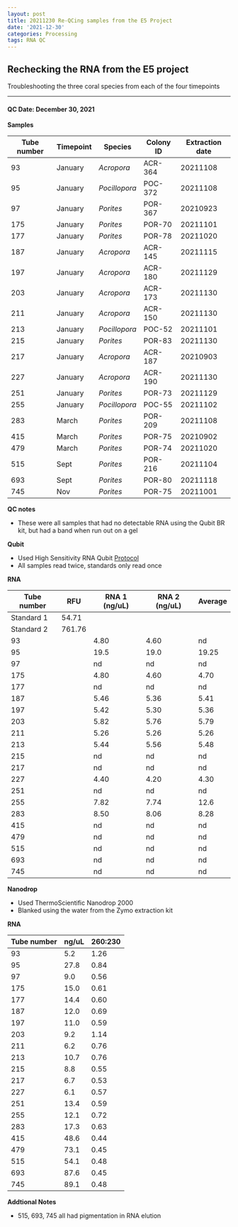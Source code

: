 ```yaml
---
layout: post
title: 20211230 Re-QCing samples from the E5 Project
date: '2021-12-30'
categories: Processing
tags: RNA QC
---
```


## Rechecking the RNA from the E5 project

Troubleshooting the three coral species from each of the four timepoints

---

#### QC Date: December 30, 2021 

**Samples**

| Tube number 	| Timepoint	   	| Species	    | Colony ID 	| Extraction date | 
|-------------	|------------	|-------------	|-------------	|-------------	  |
| 93		 	| January	 	| *Acropora*	| ACR-364      	| 20211108   	  | 
| 95			| January	 	| *Pocillopora*	| POC-372	    | 20211108		  | 
| 97		 	| January	  	| *Porites*		| POR-367     	| 20210923  	  | 
| 175		 	| January		| *Porites* 	| POR-70      	| 20211101   	  | 
| 177			| January 		| *Porites*		| POR-78	    | 20211020		  | 
| 187		 	| January	  	| *Acropora*	| ACR-145     	| 20211115  	  | 
| 197		 	| January		| *Acropora*  	| ACR-180      	| 20211129    	  | 
| 203			| January	 	| *Acropora*	| ACR-173	    | 20211130		  | 
| 211		 	| January		| *Acropora*	| ACR-150     	| 20211130  	  | 
| 213		 	| January	 	| *Pocillopora* | POC-52     	| 20211101   	  | 
| 215			| January	 	| *Porites*		| POR-83	    | 20211130		  | 
| 217		 	| January	  	| *Acropora* 	| ACR-187     	| 20210903  	  | 
| 227		 	| January	 	| *Acropora*	| ACR-190      	| 20211130   	  | 
| 251			| January	 	| *Porites*		| POR-73	    | 20211129		  | 
| 255		 	| January	  	| *Pocillopora*	| POC-55     	| 20211102  	  | 
| 283		 	| March		 	| *Porites* 	| POR-209      	| 20211108   	  | 
| 415			| March 		| *Porites*		| POR-75	    | 20210902		  | 
| 479		 	| March	  		| *Porites*		| POR-74     	| 20211020  	  | 
| 515		 	| Sept		 	| *Porites*  	| POR-216      	| 20211104   	  | 
| 693			| Sept	 		| *Porites*		| POR-80	    | 20211118		  | 
| 745		 	| Nov		  	| *Porites*		| POR-75     	| 20211001  	  | 


**QC notes**
 - These were all samples that had no detectable RNA using the Qubit BR kit, but had a band when run out on a gel


**Qubit**
 - Used High Sensitivity RNA Qubit [Protocol](https://meschedl.github.io/MESPutnam_Open_Lab_Notebook/Qubit-Protocol/)
 - All samples read twice, standards only read once


**RNA**


| Tube number 	| RFU		   	| RNA 1 (ng/uL) | RNA 2 (ng/uL) | Average     	|
|-------------	|------------	|-------------	|-------------	|-------------	|
| Standard 1  	| 54.71		 	| 		      	| 		      	|	         	|
| Standard 2 	| 761.76	 	| 		    	| 		    	| 	        	|
| 93		 	|		     	| 4.80	     	| 4.60	     	| nd        	|
| 95		 	| 			   	| 19.5        	| 19.0         	| 19.25         |
| 97		  	|		     	| nd        	| nd        	| nd        	|
| 175		 	| 			   	| 4.80        	| 4.60         	| 4.70       	|
| 177		  	|		     	| nd        	| nd         	| nd        	|
| 187		 	| 			   	| 5.46        	| 5.36        	| 5.41         	|
| 197		  	|		     	| 5.42        	| 5.30         	| 5.36        	|
| 203		 	| 			   	| 5.82        	| 5.76         	| 5.79        	|
| 211		  	|		     	| 5.26        	| 5.26        	| 5.26         	|
| 213		 	| 			   	| 5.44        	| 5.56         	| 5.48        	|
| 215		  	|		     	| nd        	| nd         	| nd        	|
| 217		 	| 			   	| nd        	| nd         	| nd        	|
| 227		 	|		     	| 4.40	     	| 4.20	     	| 4.30        	|
| 251		 	| 			   	| nd        	| nd         	| nd         	|
| 255		  	|		     	| 7.82        	| 7.74        	| 12.6        	|
| 283		 	| 			   	| 8.50        	| 8.06         	| 8.28       	|
| 415		  	|		     	| nd        	| nd         	| nd        	|
| 479		 	| 			   	| nd        	| nd        	| nd         	|
| 515		  	|		     	| nd        	| nd         	| nd        	|
| 693		 	| 			   	| nd        	| nd         	| nd        	|
| 745		  	|		     	| nd        	| nd        	| nd         	|

**Nanodrop**
 - Used ThermoScientific Nanodrop 2000
 - Blanked using the water from the Zymo extraction kit

**RNA**

| Tube number 	| ng/uL		   	| 260:230       |
|-------------	|------------	|-------------	|
| 93		 	| 5.2		    | 1.26	     	| 
| 95		 	| 27.8		 	| 0.84        	| 
| 97		  	| 9.0		    | 0.56        	| 
| 175		 	| 15.0		   	| 0.61        	| 
| 177		  	| 14.4	     	| 0.60        	| 
| 187		 	| 12.0		   	| 0.69        	| 
| 197		  	| 11.0	     	| 0.59        	| 
| 203		 	| 9.2		   	| 1.14        	| 
| 211		  	| 6.2	     	| 0.76        	| 
| 213		 	| 10.7		   	| 0.76        	| 
| 215		  	| 8.8	     	| 0.55        	| 
| 217		 	| 6.7		   	| 0.53        	| 
| 227		 	| 6.1	     	| 0.57	     	| 
| 251		 	| 13.4		   	| 0.59        	| 
| 255		  	| 12.1	     	| 0.72        	| 
| 283		 	| 17.3		   	| 0.63        	| 
| 415		  	| 48.6	     	| 0.44        	| 
| 479		 	| 73.1		   	| 0.45        	| 
| 515		  	| 54.1	     	| 0.48        	| 
| 693		 	| 87.6		   	| 0.45        	| 
| 745		  	| 89.1	     	| 0.48        	| 



 **Addtional Notes**
  - 515, 693, 745 all had pigmentation in RNA elution

